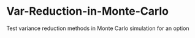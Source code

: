 # Var-Reduction-in-Monte-Carlo
Test variance reduction methods in Monte Carlo simulation for an option
